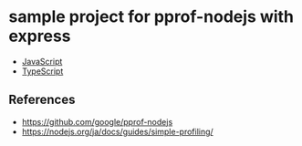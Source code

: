 # sample project for pprof-nodejs with express

- [JavaScript](./js)
- [TypeScript](./ts)

## References

- https://github.com/google/pprof-nodejs
- https://nodejs.org/ja/docs/guides/simple-profiling/

